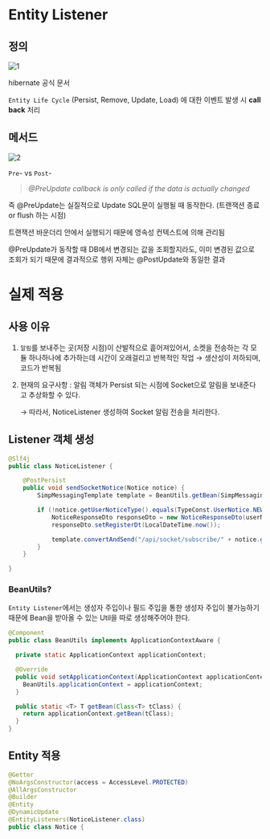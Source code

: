 # Entity Listener

## 정의

![1](https://s3.us-west-2.amazonaws.com/secure.notion-static.com/2e442924-e257-47fe-876a-f8875f0cca14/%E1%84%89%E1%85%B3%E1%84%8F%E1%85%B3%E1%84%85%E1%85%B5%E1%86%AB%E1%84%89%E1%85%A3%E1%86%BA_2021-08-13_%E1%84%8B%E1%85%A9%E1%84%8C%E1%85%A5%E1%86%AB_9.08.13.png?X-Amz-Algorithm=AWS4-HMAC-SHA256&X-Amz-Credential=AKIAT73L2G45O3KS52Y5%2F20210823%2Fus-west-2%2Fs3%2Faws4_request&X-Amz-Date=20210823T003809Z&X-Amz-Expires=86400&X-Amz-Signature=fb05aa09bca78028f5100a932ad0a7359be0eb1a099c20ad14995aa724c873bb&X-Amz-SignedHeaders=host&response-content-disposition=filename%20%3D%22%25E1%2584%2589%25E1%2585%25B3%25E1%2584%258F%25E1%2585%25B3%25E1%2584%2585%25E1%2585%25B5%25E1%2586%25AB%25E1%2584%2589%25E1%2585%25A3%25E1%2586%25BA%25202021-08-13%2520%25E1%2584%258B%25E1%2585%25A9%25E1%2584%258C%25E1%2585%25A5%25E1%2586%25AB%25209.08.13.png%22)

hibernate 공식 문서

`Entity Life Cycle` (Persist, Remove, Update, Load) 에 대한 이벤트 발생 시 **call back** 처리

## 메서드

![2](https://s3.us-west-2.amazonaws.com/secure.notion-static.com/31950cfd-2896-41b2-8850-d800c79ec99c/%E1%84%89%E1%85%B3%E1%84%8F%E1%85%B3%E1%84%85%E1%85%B5%E1%86%AB%E1%84%89%E1%85%A3%E1%86%BA_2021-08-13_%E1%84%8B%E1%85%A9%E1%84%8C%E1%85%A5%E1%86%AB_9.12.33.png?X-Amz-Algorithm=AWS4-HMAC-SHA256&X-Amz-Credential=AKIAT73L2G45O3KS52Y5%2F20210823%2Fus-west-2%2Fs3%2Faws4_request&X-Amz-Date=20210823T003858Z&X-Amz-Expires=86400&X-Amz-Signature=0d1f13407c2557d344e277e3dc5b056c3c39f6534f39fff1eacded524665b979&X-Amz-SignedHeaders=host&response-content-disposition=filename%20%3D%22%25E1%2584%2589%25E1%2585%25B3%25E1%2584%258F%25E1%2585%25B3%25E1%2584%2585%25E1%2585%25B5%25E1%2586%25AB%25E1%2584%2589%25E1%2585%25A3%25E1%2586%25BA%25202021-08-13%2520%25E1%2584%258B%25E1%2585%25A9%25E1%2584%258C%25E1%2585%25A5%25E1%2586%25AB%25209.12.33.png%22)

`Pre`- vs `Post`-

> *@PreUpdate callback is only called if the data is actually changed*

즉 @PreUpdate는 실질적으로 Update SQL문이 실행될 때 동작한다. (트랜잭션 종료 or flush 하는 시점)

트랜잭션 바운더리 안에서 실행되기 때문에 영속성 컨텍스트에 의해 관리됨

@PreUpdate가 동작할 때 DB에서 변경되는 값을 조회할지라도, 이미 변경된 값으로 조회가 되기 때문에 결과적으로 행위 자체는 @PostUpdate와 동일한 결과

# 실제 적용

## 사용 이유

1. `알림`를 보내주는 곳(저장 시점)이 산발적으로 흩어져있어서, 소켓을 전송하는 각 모듈 하나하나에 추가하는데 시간이 오래걸리고 반복적인 작업 → 생산성이 저하되며, 코드가 반복됨
2. 현재의 요구사항 : 알림 객체가 Persist 되는 시점에 Socket으로 알림을 보내준다고 추상화할 수 있다.

    → 따라서, NoticeListener 생성하여 Socket 알림 전송을 처리한다.

## Listener 객체 생성
``` java
@Slf4j
public class NoticeListener {

    @PostPersist
    public void sendSocketNotice(Notice notice) {
        SimpMessagingTemplate template = BeanUtils.getBean(SimpMessagingTemplate.class);

        if (!notice.getUserNoticeType().equals(TypeConst.UserNotice.NEW_EST)) {
            NoticeResponseDto responseDto = new NoticeResponseDto(userNotice);
            responseDto.setRegisterDt(LocalDateTime.now());

            template.convertAndSend("/api/socket/subscribe/" + notice.getUserId(), responseDto);
        }
    }

}
```

### BeanUtils?

`Entity Listener`에서는 생성자 주입이나 필드 주입을 통한 생성자 주입이 불가능하기 때문에 Bean을 받아올 수 있는 Util을 따로 생성해주어야 한다.

``` java
@Component
public class BeanUtils implements ApplicationContextAware {

  private static ApplicationContext applicationContext;

  @Override
  public void setApplicationContext(ApplicationContext applicationContext) throws BeansException {
    BeanUtils.applicationContext = applicationContext;
  }

  public static <T> T getBean(Class<T> tClass) {
    return applicationContext.getBean(tClass);
  }
}
```


## Entity 적용

``` java
@Getter
@NoArgsConstructor(access = AccessLevel.PROTECTED)
@AllArgsConstructor
@Builder
@Entity
@DynamicUpdate
@EntityListeners(NoticeListener.class)
public class Notice {
```

